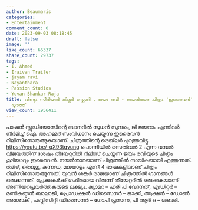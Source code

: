 ```yaml
---
author: Beaumaris
categories:
- Entertainment
comment_count: 0
date: 2023-09-03 08:18:45
draft: false
image: ''
like_count: 66337
share_count: 29737
tags:
- I. Ahmed
- Iraivan Trailer
- jayam ravi
- Nayanthara
- Passion Studios
- Yuvan Shankar Raja
title: വീണ്ടും സീരിയൽ കില്ലർ സ്റ്റോറി , ജയം രവി - നയൻ‌താര ചിത്രം 'ഇരൈവൻ' ഒഫീഷ്യൽ ട്രെയ്‌ലർ
  പുറത്ത്
view_count: 1956411
---
```


പാഷൻ സ്റ്റുഡിയോസിന്റെ ബാനറിൽ സുധൻ സുന്ദരം, ജി ജയറാം എന്നിവർ നിർമിച്ച് ഐ. അഹമ്മദ്‌ സംവിധാനം ചെയ്യുന്ന ഇരൈവൻ റിലീസിനൊരുങ്ങുകയാണ്. ചിത്രത്തിന്റെ ട്രെയ്‌ലർ പുറത്തുവിട്ടു. https://youtu.be/-qX93tgvung പൊന്നിയിൻ സെൽവൻ 2 എന്ന വമ്പൻ വിജയത്തിന് ശേഷം തീയേറ്ററിൽ റിലീസ് ചെയ്യുന്ന ജയം രവിയുടെ ചിത്രം കൂടിയാവും ഇരൈവൻ. നയൻതാരയാണ് ചിത്രത്തിൽ നായികയായി എത്തുന്നത്. തമിഴ്, തെലുഗു, കന്നഡ, മലയാളം എന്നീ 4 ഭാഷകളിലാണ് ചിത്രം റിലീസിനൊരുങ്ങുന്നത്. യുവൻ ശങ്കർ രാജയാണ് ചിത്രത്തിൽ ഗാനങ്ങൾ ഒരുക്കുന്നത്. പ്രേക്ഷകർക്ക് ഗംഭീരമായ വിരുന്ന് തീയേറ്ററിൽ ഒരുക്കുകയാണ് അണിയറപ്രവർത്തകരുടെ ലക്ഷ്യം. ക്യാമറ – ഹരി പി വേദനത്, എഡിറ്റർ – മണികണ്ഠൻ ബാലാജി, പ്രൊഡക്ഷൻ ഡിസൈനർ – ജാക്കി, ആക്ഷൻ – ഡോൺ അശോക് , പബ്ലിസിറ്റി ഡിസൈനർ – ഗോപി പ്രസന്ന, പി ആർ ഒ – ശബരി.